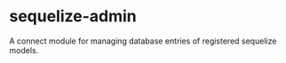sequelize-admin
===============

A connect module for managing database entries of registered sequelize models.